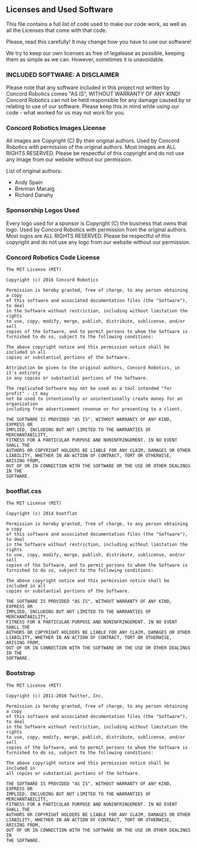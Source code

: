 ## Licenses and Used Software

This file contains a full list of code used to make our code work, as well as
all the Licenses that come with that code.

Please, read this carefully! It may change how you have to use our software!

We try to keep our own licenses as free of legalease as possible, keeping them
as simple as we can. However, sometimes it is unavoidable.



### INCLUDED SOFTWARE: A DISCLAIMER

Please note that any software included in this project not written by
Concord Robotics comes "AS IS", WITHOUT WARRANTY OF ANY KIND! Concord Robotics
can not be held responsible for any damage caused by or relating to use of our
software. Please keep this in mind while using our code - what worked for us
may not work for you.

### Concord Robotics Images License

All images are Copyright (C) By their original authors. Used by Concord Robotics
with permission of the original authors. Most images are ALL RIGHTS
RESERVED. Please be respectful of this copyright and do not use any image from
our website without our permission.

List of original authors:
- Andy Spain
- Brennan Macaig
- Richard Danahy

### Sponsorship Logos Used

Every logo used for a sponsor is Copyright (C) the business that owns that logo.
Used by Concord Robotics with permission from the original authors. Most logos
are ALL RIGHTS RESERVED. Please be respectful of this copyright and do not use
any logo from our website without our permission.

### Concord Robotics Code License

```
The MIT License (MIT)

Copyright (c) 2016 Concord Robotics

Permission is hereby granted, free of charge, to any person obtaining a copy
of this software and associated documentation files (the "Software"), to deal
in the Software without restriction, including without limitation the rights
to use, copy, modify, merge, publish, distribute, sublicense, and/or sell
copies of the Software, and to permit persons to whom the Software is
furnished to do so, subject to the following conditions:

The above copyright notice and this permission notice shall be included in all
copies or substantial portions of the Software.

Attribution be given to the original authors, Concord Robotics, in it's entirety
in any copies or substantial portions of the Software.

The replicated Software may not be used as a tool intended "for profit" - it may
not be used to intentionally or unintentionally create money for an organization
including from advertisement revenue or for presenting to a client.

THE SOFTWARE IS PROVIDED "AS IS", WITHOUT WARRANTY OF ANY KIND, EXPRESS OR
IMPLIED, INCLUDING BUT NOT LIMITED TO THE WARRANTIES OF MERCHANTABILITY,
FITNESS FOR A PARTICULAR PURPOSE AND NONINFRINGEMENT. IN NO EVENT SHALL THE
AUTHORS OR COPYRIGHT HOLDERS BE LIABLE FOR ANY CLAIM, DAMAGES OR OTHER
LIABILITY, WHETHER IN AN ACTION OF CONTRACT, TORT OR OTHERWISE, ARISING FROM,
OUT OF OR IN CONNECTION WITH THE SOFTWARE OR THE USE OR OTHER DEALINGS IN THE
SOFTWARE.
```

### bootflat.css

```
The MIT License (MIT)

Copyright (c) 2014 bootflat

Permission is hereby granted, free of charge, to any person obtaining a copy
of this software and associated documentation files (the "Software"), to deal
in the Software without restriction, including without limitation the rights
to use, copy, modify, merge, publish, distribute, sublicense, and/or sell
copies of the Software, and to permit persons to whom the Software is
furnished to do so, subject to the following conditions:

The above copyright notice and this permission notice shall be included in all
copies or substantial portions of the Software.

THE SOFTWARE IS PROVIDED "AS IS", WITHOUT WARRANTY OF ANY KIND, EXPRESS OR
IMPLIED, INCLUDING BUT NOT LIMITED TO THE WARRANTIES OF MERCHANTABILITY,
FITNESS FOR A PARTICULAR PURPOSE AND NONINFRINGEMENT. IN NO EVENT SHALL THE
AUTHORS OR COPYRIGHT HOLDERS BE LIABLE FOR ANY CLAIM, DAMAGES OR OTHER
LIABILITY, WHETHER IN AN ACTION OF CONTRACT, TORT OR OTHERWISE, ARISING FROM,
OUT OF OR IN CONNECTION WITH THE SOFTWARE OR THE USE OR OTHER DEALINGS IN THE
SOFTWARE.
```

### Bootstrap

```
The MIT License (MIT)

Copyright (c) 2011-2016 Twitter, Inc.

Permission is hereby granted, free of charge, to any person obtaining a copy
of this software and associated documentation files (the "Software"), to deal
in the Software without restriction, including without limitation the rights
to use, copy, modify, merge, publish, distribute, sublicense, and/or sell
copies of the Software, and to permit persons to whom the Software is
furnished to do so, subject to the following conditions:

The above copyright notice and this permission notice shall be included in
all copies or substantial portions of the Software.

THE SOFTWARE IS PROVIDED "AS IS", WITHOUT WARRANTY OF ANY KIND, EXPRESS OR
IMPLIED, INCLUDING BUT NOT LIMITED TO THE WARRANTIES OF MERCHANTABILITY,
FITNESS FOR A PARTICULAR PURPOSE AND NONINFRINGEMENT. IN NO EVENT SHALL THE
AUTHORS OR COPYRIGHT HOLDERS BE LIABLE FOR ANY CLAIM, DAMAGES OR OTHER
LIABILITY, WHETHER IN AN ACTION OF CONTRACT, TORT OR OTHERWISE, ARISING FROM,
OUT OF OR IN CONNECTION WITH THE SOFTWARE OR THE USE OR OTHER DEALINGS IN
THE SOFTWARE.
```
